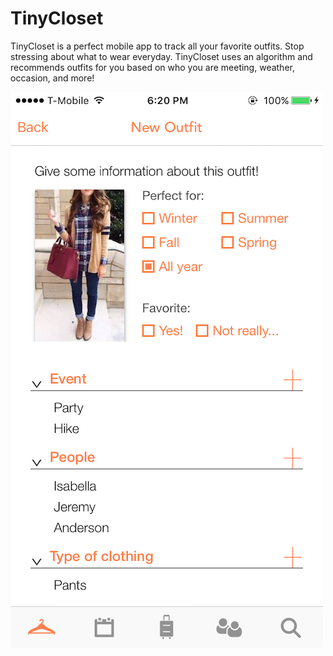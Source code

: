 # TinyCloset

TinyCloset is a perfect mobile app to track all your favorite outfits.
Stop stressing about what to wear everyday.
TinyCloset uses an algorithm and recommends outfits for you based on who you are meeting, weather, occasion, and more!

![alt tag](https://github.com/ellenshin/TinyCloset/blob/master/IMG_1420.PNG)
